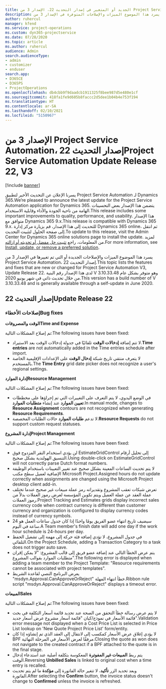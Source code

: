 ```yaml
---
title: الجديد أو المتغير في إصدار التحديث 22، الإصدار 3 من Project Service Automation
description: يسرد هذا الموضوع الميزات والإصلاحات المتوفرة في الإصدار 3 من Project Service Automation، إصدار التحديث 22.
author: ruhercul
manager: kfend
ms.service: project-operations
ms.custom: dyn365-projectservice
ms.date: 07/28/2020
ms.topic: article
ms.author: ruhercul
audience: Admin
search.audienceType:
- admin
- customizer
- enduser
search.app:
- D365CE
- D365PS
- ProjectOperations
ms.openlocfilehash: db4cbb9f9daadcb1911325f8bee987d5e480e1cf
ms.sourcegitcommit: 418fa1fe9d605b8faccc2d5dee1b04b4e753f194
ms.translationtype: HT
ms.contentlocale: ar-SA
ms.lasthandoff: 02/10/2021
ms.locfileid: "5150967"
---
```

# <a name="project-service-automation-update-release-22-v3"></a><span data-ttu-id="2de29-103">الإصدار 3 من Project Service Automation، إصدار التحديث 22</span><span class="sxs-lookup"><span data-stu-id="2de29-103">Project Service Automation Update Release 22, V3</span></span>

[!include [banner](../includes/psa-now-project-operations.md)]

<span data-ttu-id="2de29-104">يسرنا الإعلان عن التحديث الأخير لتطبيق Project Service Automation لـ Dynamics 365.</span><span class="sxs-lookup"><span data-stu-id="2de29-104">We’re pleased to announce the latest update for the Project Service Automation application for Dynamics 365.</span></span> <span data-ttu-id="2de29-105">يتضمن هذا الإصدار بعض التحسينات الهامة من ناحية الجودة والأداء وقابلية الاستخدام.</span><span class="sxs-lookup"><span data-stu-id="2de29-105">This release includes some important improvements to quality, performance, and usability.</span></span> <span data-ttu-id="2de29-106">هذا الإصدار متوافق مع Dynamics 365 9.x.</span><span class="sxs-lookup"><span data-stu-id="2de29-106">This release is compatible with Dynamics 365 9.x.</span></span> <span data-ttu-id="2de29-107">للتحديث إلى هذا الإصدار، قم بزيارة مركز إدارة Dynamics 365 online، ثم انتقل إلى صفحة الحلول لتثبيت التحديث.</span><span class="sxs-lookup"><span data-stu-id="2de29-107">To update to this release, visit the Admin Center for Dynamics 365 online solutions page to install the update.</span></span> <span data-ttu-id="2de29-108">لمزيد من المعلومات، راجع [تثبيت حل مفضل أو تحديثه أو إزالته](https://docs.microsoft.com/power-platform/admin/install-remove-preferred-solution).</span><span class="sxs-lookup"><span data-stu-id="2de29-108">For more information, see [Install, update, or remove a preferred solution](https://docs.microsoft.com/power-platform/admin/install-remove-preferred-solution).</span></span>

<span data-ttu-id="2de29-109">يسرد هذا الموضوع الميزات والإصلاحات الجديدة أو التي تم تغييرها في الإصدار 3 من Project Service Automation، إصدار التحديث 22.</span><span class="sxs-lookup"><span data-stu-id="2de29-109">This topic lists the features and fixes that are new or changed for Project Service Automation V3, Update Release 22.</span></span> <span data-ttu-id="2de29-110">لدى هذا الإصدار رقم البنية V 3.10.33.48 وهو متوفر بشكل عام من خلال تحديث ذاتي في شهر يونيو 2020.</span><span class="sxs-lookup"><span data-stu-id="2de29-110">This version has a build number of V 3.10.33.48 and is generally available through a self-update in June 2020.</span></span>

## <a name="update-release-22"></a><span data-ttu-id="2de29-111">إصدار التحديث 22</span><span class="sxs-lookup"><span data-stu-id="2de29-111">Update Release 22</span></span>

### <a name="bug-fixes"></a><span data-ttu-id="2de29-112">إصلاحات الأخطاء</span><span class="sxs-lookup"><span data-stu-id="2de29-112">Bug fixes</span></span>



<span data-ttu-id="2de29-113">**الوقت والمصروفات**</span><span class="sxs-lookup"><span data-stu-id="2de29-113">**Time and Expense**</span></span>

<span data-ttu-id="2de29-114">تم إصلاح المشكلات التالية:</span><span class="sxs-lookup"><span data-stu-id="2de29-114">The following issues have been fixed:</span></span>

- <span data-ttu-id="2de29-115">لا تتم إضافة **إدخالات الوقت** تلقائيًا في جدولة إدخالات الوقت بعد الاستيراد.</span><span class="sxs-lookup"><span data-stu-id="2de29-115">**Time entries** are not automatically added in the Time entries schedule after import.</span></span>
- <span data-ttu-id="2de29-116">لا يتعرف منتقي تاريخ شبكة **إدخال الوقت** على الإعدادات الإقليمية الخاصة بالمستخدم.</span><span class="sxs-lookup"><span data-stu-id="2de29-116">The **Time Entry** grid date picker does not recognize a user's regional settings.</span></span>

<span data-ttu-id="2de29-117">**إدارة الموارد**</span><span class="sxs-lookup"><span data-stu-id="2de29-117">**Resource Management**</span></span>

<span data-ttu-id="2de29-118">تم إصلاح المشكلات التالية:</span><span class="sxs-lookup"><span data-stu-id="2de29-118">The following issues have been fixed:</span></span>

- <span data-ttu-id="2de29-119">في الوضع اليدوي، لا يتم التعرف على التغييرات التي تم إجراؤها على مخططات **تعيين الموارد** عند إنشاء **متطلبات الموارد**.</span><span class="sxs-lookup"><span data-stu-id="2de29-119">In manual mode, changes to **Resource Assignment** contours are not recognized when generating **Resource Requirements**.</span></span>
- <span data-ttu-id="2de29-120">لا تدعم **طلبات الموارد** حالات الطلبات المخصصة.</span><span class="sxs-lookup"><span data-stu-id="2de29-120">**Resource Requests** do not support custom request statuses.</span></span>

<span data-ttu-id="2de29-121">**إدارة المشروع**</span><span class="sxs-lookup"><span data-stu-id="2de29-121">**Project Management**</span></span>

<span data-ttu-id="2de29-122">تم إصلاح المشكلات التالية:</span><span class="sxs-lookup"><span data-stu-id="2de29-122">The following issues have been fixed:</span></span>

- <span data-ttu-id="2de29-123">لن يؤدي استخدام النقر المزدوج فوق EstimateGridControl إلى تحليل أرقام التنسيق الهولندية بشكل صحيح.</span><span class="sxs-lookup"><span data-stu-id="2de29-123">Using double-click on EstimateGridControl will not correctly parse Dutch format numbers.</span></span>
- <span data-ttu-id="2de29-124">لا يتم تحديث الساعات المعينة بشكل صحيح عند تغيير التعيينات باستخدام الوظيفة الإضافية لعميل سطح مكتب Microsoft Project.</span><span class="sxs-lookup"><span data-stu-id="2de29-124">Assigned hours do not update correctly when assignments are changed using the Microsoft Project desktop client add-in.</span></span>
- <span data-ttu-id="2de29-125">تعرض شبكات تعقب المشروع وتقديراته رمز عملة مبيعات غير صحيح عندما تختلف عملة العقد عن عملة العميل ويتم تكوين المؤسسة لعرض رموز العملات بدلاً من رموز العملات.</span><span class="sxs-lookup"><span data-stu-id="2de29-125">Project Tracking and Estimates grids display incorrect sales currency code when contract currency is different than customer currency and organization is configured to display currency codes instead of currency symbols.</span></span>
- <span data-ttu-id="2de29-126">سيضيف تاريخ انتهاء عضو الفريق يومًا واحدًا إذا كان جدول ساعات العمل هو 24 ساعة في اليوم.</span><span class="sxs-lookup"><span data-stu-id="2de29-126">A Team member's finish date will add one day if the work hour schedule is 24-hours per day.</span></span>
- <span data-ttu-id="2de29-127">في جدول المشروع، لا تؤدي إضافة فئة حركة إلى مهمة إلى تشغيل الحفظ التلقائي.</span><span class="sxs-lookup"><span data-stu-id="2de29-127">On the Project Schedule, adding a Transaction Category to a task does not trigger auto save.</span></span>
- <span data-ttu-id="2de29-128">يتم عرض الخطأ التالي عند إضافة عضو فريق إلى قالب المشروع: "لا يمكن إقران متطلبات الموارد بقوالب المشروع".</span><span class="sxs-lookup"><span data-stu-id="2de29-128">The following error is displayed when adding a team member to the Project Template: "Resource requirements cannot be associated with project templates".</span></span> 
- <span data-ttu-id="2de29-129">يعرض البرنامج النصي لقاعدة الشريط "msdyn.Approval.CanApproveOrReject" خطأ انتهاء المهلة.</span><span class="sxs-lookup"><span data-stu-id="2de29-129">Ribbon rule script "msdyn.Approval.CanApproveOrReject" displays a timeout error.</span></span>

<span data-ttu-id="2de29-130">**المبيعات**</span><span class="sxs-lookup"><span data-stu-id="2de29-130">**Sales**</span></span>

<span data-ttu-id="2de29-131">تم إصلاح المشكلات التالية:</span><span class="sxs-lookup"><span data-stu-id="2de29-131">The following issues have been fixed:</span></span>

- <span data-ttu-id="2de29-132">لا يتم عرض رسالة خطأ التحقق من الصحة عند تحديد قائمة أسعار التكلفة في بحث قائمة الأسعار في نموذج/كيان "قائمة أسعار مشروع عرض أسعار جديد".</span><span class="sxs-lookup"><span data-stu-id="2de29-132">Validation error message not displayed when a Cost Price List is selected in Price List lookup on 'New Quote Project Price List' form/entity.</span></span>
- <span data-ttu-id="2de29-133">لا يؤدي إغلاق عرض الأسعار كمكسب إلى لانتقال إلى العقد الذي تم إنشاؤه إذا كان BPF مرفقًا لعرض الأسعار في المرحلة النهائية.</span><span class="sxs-lookup"><span data-stu-id="2de29-133">Closing the quote as won does not navigate to the created contract if a BPF attached to the quote is in the final stage.</span></span>
- <span data-ttu-id="2de29-134">يتم ربط **المبيعات غير المفوترة** المعكوسة بتكلفة أصلية عند استدعاء إدخال الوقت.</span><span class="sxs-lookup"><span data-stu-id="2de29-134">Reversing **Unbilled Sales** is linked to original cost when a time entry is recalled.</span></span>
- <span data-ttu-id="2de29-135">وبعد تحديد الزر **تأكيد**، لا تتغير حالة الفاتورة إلى **مؤكدة** ما لم يتم تحديث الفاتورة.</span><span class="sxs-lookup"><span data-stu-id="2de29-135">After selecting the **Confirm** button, the invoice status doesn't change to **Confirmed** unless the invoice is refreshed.</span></span>
